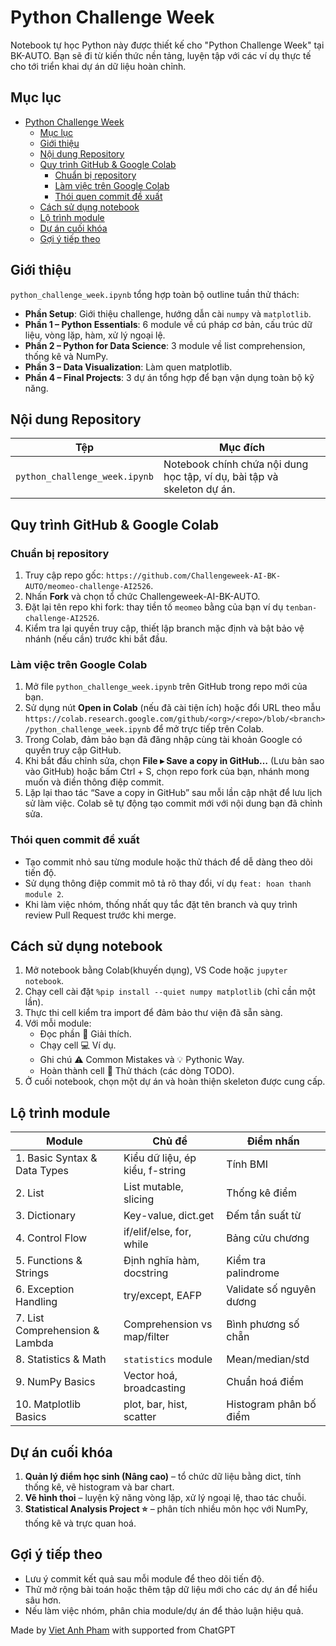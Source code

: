 # Python Challenge Week

Notebook tự học Python này được thiết kế cho "Python Challenge Week" tại BK-AUTO. Bạn sẽ đi từ kiến thức nền tảng, luyện tập với các ví dụ thực tế cho tới triển khai dự án dữ liệu hoàn chỉnh.

## Mục lục

- [Python Challenge Week](#python-challenge-week)
  - [Mục lục](#mục-lục)
  - [Giới thiệu](#giới-thiệu)
  - [Nội dung Repository](#nội-dung-repository)
  - [Quy trình GitHub \& Google Colab](#quy-trình-github--google-colab)
    - [Chuẩn bị repository](#chuẩn-bị-repository)
    - [Làm việc trên Google Colab](#làm-việc-trên-google-colab)
    - [Thói quen commit đề xuất](#thói-quen-commit-đề-xuất)
  - [Cách sử dụng notebook](#cách-sử-dụng-notebook)
  - [Lộ trình module](#lộ-trình-module)
  - [Dự án cuối khóa](#dự-án-cuối-khóa)
  - [Gợi ý tiếp theo](#gợi-ý-tiếp-theo)

## Giới thiệu

`python_challenge_week.ipynb` tổng hợp toàn bộ outline tuần thử thách:

- **Phần Setup**: Giới thiệu challenge, hướng dẫn cài `numpy` và `matplotlib`.
- **Phần 1 – Python Essentials**: 6 module về cú pháp cơ bản, cấu trúc dữ liệu, vòng lặp, hàm, xử lý ngoại lệ.
- **Phần 2 – Python for Data Science**: 3 module về list comprehension, thống kê và NumPy.
- **Phần 3 – Data Visualization**: Làm quen matplotlib.
- **Phần 4 – Final Projects**: 3 dự án tổng hợp để bạn vận dụng toàn bộ kỹ năng.

## Nội dung Repository

| Tệp | Mục đích |
| --- | --- |
| `python_challenge_week.ipynb` | Notebook chính chứa nội dung học tập, ví dụ, bài tập và skeleton dự án. |

## Quy trình GitHub & Google Colab

### Chuẩn bị repository

1. Truy cập repo gốc: `https://github.com/Challengeweek-AI-BK-AUTO/meomeo-challenge-AI2526`.
2. Nhấn **Fork** và chọn tổ chức Challengeweek-AI-BK-AUTO.
3. Đặt lại tên repo khi fork: thay tiền tố `meomeo` bằng của bạn ví dụ `tenban-challenge-AI2526`.
4. Kiểm tra lại quyền truy cập, thiết lập branch mặc định và bật bảo vệ nhánh (nếu cần) trước khi bắt đầu.

### Làm việc trên Google Colab

1. Mở file `python_challenge_week.ipynb` trên GitHub trong repo mới của bạn.
2. Sử dụng nút **Open in Colab** (nếu đã cài tiện ích) hoặc đổi URL theo mẫu `https://colab.research.google.com/github/<org>/<repo>/blob/<branch>/python_challenge_week.ipynb` để mở trực tiếp trên Colab.
3. Trong Colab, đảm bảo bạn đã đăng nhập cùng tài khoản Google có quyền truy cập GitHub.
4. Khi bắt đầu chỉnh sửa, chọn **File ▸ Save a copy in GitHub…** (Lưu bản sao vào GitHub) hoặc bấm Ctrl + S, chọn repo fork của bạn, nhánh mong muốn và điền thông điệp commit.
5. Lặp lại thao tác “Save a copy in GitHub” sau mỗi lần cập nhật để lưu lịch sử làm việc. Colab sẽ tự động tạo commit mới với nội dung bạn đã chỉnh sửa.

### Thói quen commit đề xuất

- Tạo commit nhỏ sau từng module hoặc thử thách để dễ dàng theo dõi tiến độ.
- Sử dụng thông điệp commit mô tả rõ thay đổi, ví dụ `feat: hoan thanh module 2`.
- Khi làm việc nhóm, thống nhất quy tắc đặt tên branch và quy trình review Pull Request trước khi merge.

## Cách sử dụng notebook

1. Mở notebook bằng Colab(khuyến dụng), VS Code hoặc `jupyter notebook`.
2. Chạy cell cài đặt `%pip install --quiet numpy matplotlib` (chỉ cần một lần).
3. Thực thi cell kiểm tra import để đảm bảo thư viện đã sẵn sàng.
4. Với mỗi module:
	- Đọc phần 📖 Giải thích.
	- Chạy cell 💻 Ví dụ.
	- Ghi chú ⚠️ Common Mistakes và 💡 Pythonic Way.
	- Hoàn thành cell 🎯 Thử thách (các dòng TODO).
5. Ở cuối notebook, chọn một dự án và hoàn thiện skeleton được cung cấp.

## Lộ trình module

| Module | Chủ đề | Điểm nhấn |
| --- | --- | --- |
| 1. Basic Syntax & Data Types | Kiểu dữ liệu, ép kiểu, f-string | Tính BMI |
| 2. List | List mutable, slicing | Thống kê điểm |
| 3. Dictionary | Key-value, dict.get | Đếm tần suất từ |
| 4. Control Flow | if/elif/else, for, while | Bảng cửu chương |
| 5. Functions & Strings | Định nghĩa hàm, docstring | Kiểm tra palindrome |
| 6. Exception Handling | try/except, EAFP | Validate số nguyên dương |
| 7. List Comprehension & Lambda | Comprehension vs map/filter | Bình phương số chẵn |
| 8. Statistics & Math | `statistics` module | Mean/median/std |
| 9. NumPy Basics | Vector hoá, broadcasting | Chuẩn hoá điểm |
| 10. Matplotlib Basics | plot, bar, hist, scatter | Histogram phân bố điểm |

## Dự án cuối khóa

1. **Quản lý điểm học sinh (Nâng cao)** – tổ chức dữ liệu bằng dict, tính thống kê, vẽ histogram và bar chart.
2. **Vẽ hình thoi** – luyện kỹ năng vòng lặp, xử lý ngoại lệ, thao tác chuỗi.
3. **Statistical Analysis Project ⭐** – phân tích nhiều môn học với NumPy, thống kê và trực quan hoá.

## Gợi ý tiếp theo

- Lưu ý commit kết quả sau mỗi module để theo dõi tiến độ.
- Thử mở rộng bài toán hoặc thêm tập dữ liệu mới cho các dự án để hiểu sâu hơn.
- Nếu làm việc nhóm, phân chia module/dự án để thảo luận hiệu quả.

Made by [Viet Anh Pham](https://github.com/vanhpham) with supported from ChatGPT